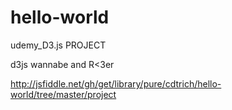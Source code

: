 # hello-world
udemy_D3.js PROJECT

d3js wannabe and R<3er

http://jsfiddle.net/gh/get/library/pure/cdtrich/hello-world/tree/master/project

